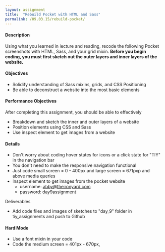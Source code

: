 ```yaml
---
layout: assignment
title:  "Rebuild Pocket with HTML and Sass"
permalink: /09.03.15/rebuild-pocket/
---
```

#### Description
Using what you learned in lecture and reading, recode the following Pocket screenshots with HTML, Sass, and your grid mixin. **Before you begin coding, you must first sketch out the outer layers and inner layers of the website.**

#### Objectives
- Solidify understanding of Sass mixins, grids, and CSS Positioning
- Be able to deconstruct a website into the most basic elements

#### Performance Objectives
After completing this assignment, you should be able to effectively
- Breakdown and sketch the inner and outer layers of a website
- Position elements using CSS and Sass
- Use inspect element to get images from a website

#### Details
- Don't worry about coding hover states for icons or a click state for "TIY" in the navigation bar
- You don't need to make the responsive navigation functional
- Just code small screen = 0 - 400px and large screen = 671pxp and above media queries
- Inspect element to get images from the pocket website 
    + username: abby@theironyard.com
    + password: day9assignment

Deliverables
- Add code files and images of sketches to "day_9" folder in tiy\_assignments and push to Github

#### Hard Mode
- Use a font mixin in your code
- Code the medium screen = 401px - 670px, 